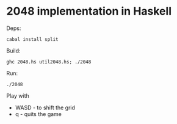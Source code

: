 2048 implementation in Haskell
==============================


Deps:
```
cabal install split
```

Build:
```
ghc 2048.hs util2048.hs; ./2048
```
Run:
```
./2048
```

Play with 
- WASD - to shift the grid 
- q -  quits the game
